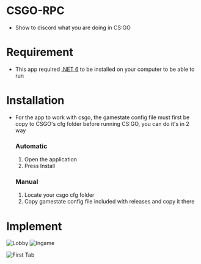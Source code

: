 # CSGO-RPC
- Show to discord what you are doing in CS:GO

# Requirement
- This app required [.NET 6](https://dotnet.microsoft.com/download/dotnet/6.0) to be installed on your computer to be able to run

# Installation
- For the app to work with csgo, the gamestate config file must first be copy to CSGO's cfg folder before running CS:GO, you can do it's in 2 way
  ### Automatic 
  1. Open the application
  2. Press Install
  ### Manual
  1. Locate your csgo cfg folder
  2. Copy gamestate config file included with releases and copy it there

# Implement
![Lobby](https://i.imgur.com/1xgCMOD.png)
![Ingame](https://i.imgur.com/D2DyXHc.png)

![First Tab](https://i.imgur.com/zNGTdEm.png)
